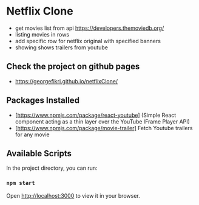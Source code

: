 # Netflix Clone

- get movies list from api https://developers.themoviedb.org/
- listing movies in rows
- add specific row for netflix original with specified banners
- showing shows trailers from youtube

## Check the project on github pages

- https://georgefikri.github.io/netflixClone/

## Packages Installed

- [https://www.npmjs.com/package/react-youtube] (Simple React component acting as a thin layer over the YouTube IFrame Player API)
- [https://www.npmjs.com/package/movie-trailer] Fetch Youtube trailers for any movie

## Available Scripts

In the project directory, you can run:

### `npm start`

Open [http://localhost:3000](http://localhost:3000) to view it in your browser.
